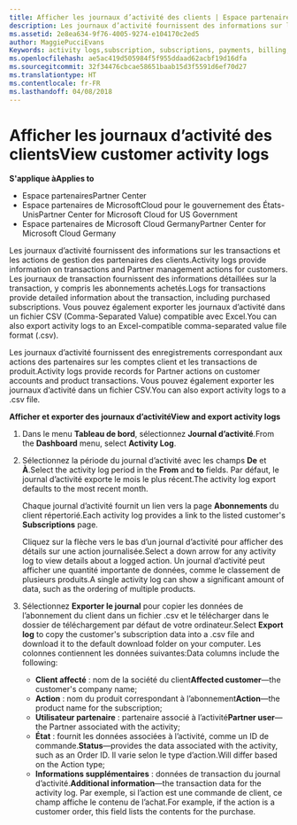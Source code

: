 ```yaml
---
title: Afficher les journaux d’activité des clients | Espace partenaires
description: Les journaux d’activité fournissent des informations sur les transactions et les actions de gestion des partenaires des clients.
ms.assetid: 2e8ea634-9f76-4005-9274-e104170c2ed5
author: MaggiePucciEvans
Keywords: activity logs,subscription, subscriptions, payments, billing, transactions
ms.openlocfilehash: ae5ac419d505984f5f955ddaad62acbf19d16dfa
ms.sourcegitcommit: 32f34476cbcae58651baab15d3f5591d6ef70d27
ms.translationtype: HT
ms.contentlocale: fr-FR
ms.lasthandoff: 04/08/2018
---
```

# <a name="view-customer-activity-logs"></a><span data-ttu-id="e8eea-103">Afficher les journaux d’activité des clients</span><span class="sxs-lookup"><span data-stu-id="e8eea-103">View customer activity logs</span></span>

**<span data-ttu-id="e8eea-104">S'applique à</span><span class="sxs-lookup"><span data-stu-id="e8eea-104">Applies to</span></span>**

-  <span data-ttu-id="e8eea-105">Espace partenaires</span><span class="sxs-lookup"><span data-stu-id="e8eea-105">Partner Center</span></span>
-  <span data-ttu-id="e8eea-106">Espace partenaires de MicrosoftCloud pour le gouvernement des États-Unis</span><span class="sxs-lookup"><span data-stu-id="e8eea-106">Partner Center for Microsoft Cloud for US Government</span></span>
-  <span data-ttu-id="e8eea-107">Espace partenaires de Microsoft Cloud Germany</span><span class="sxs-lookup"><span data-stu-id="e8eea-107">Partner Center for Microsoft Cloud Germany</span></span>


<span data-ttu-id="e8eea-108">Les journaux d’activité fournissent des informations sur les transactions et les actions de gestion des partenaires des clients.</span><span class="sxs-lookup"><span data-stu-id="e8eea-108">Activity logs provide information on transactions and Partner management actions for customers.</span></span> <span data-ttu-id="e8eea-109">Les journaux de transaction fournissent des informations détaillées sur la transaction, y compris les abonnements achetés.</span><span class="sxs-lookup"><span data-stu-id="e8eea-109">Logs for transactions provide detailed information about the transaction, including purchased subscriptions.</span></span> <span data-ttu-id="e8eea-110">Vous pouvez également exporter les journaux d’activité dans un fichier CSV (Comma-Separated Value) compatible avec Excel.</span><span class="sxs-lookup"><span data-stu-id="e8eea-110">You can also export activity logs to an Excel-compatible comma-separated value file format (.csv).</span></span>

<span data-ttu-id="e8eea-111">Les journaux d’activité fournissent des enregistrements correspondant aux actions des partenaires sur les comptes client et les transactions de produit.</span><span class="sxs-lookup"><span data-stu-id="e8eea-111">Activity logs provide records for Partner actions on customer accounts and product transactions.</span></span> <span data-ttu-id="e8eea-112">Vous pouvez également exporter les journaux d’activité dans un fichier&nbsp;CSV.</span><span class="sxs-lookup"><span data-stu-id="e8eea-112">You can also export activity logs to a .csv file.</span></span>

**<span data-ttu-id="e8eea-113">Afficher et exporter des journaux d’activité</span><span class="sxs-lookup"><span data-stu-id="e8eea-113">View and export activity logs</span></span>**

1.  <span data-ttu-id="e8eea-114">Dans le menu **Tableau de bord**, sélectionnez **Journal d’activité**.</span><span class="sxs-lookup"><span data-stu-id="e8eea-114">From the **Dashboard** menu, select **Activity Log**.</span></span>
2.  <span data-ttu-id="e8eea-115">Sélectionnez la période du journal d’activité avec les champs **De** et **À**.</span><span class="sxs-lookup"><span data-stu-id="e8eea-115">Select the activity log period in the **From** and **to** fields.</span></span> <span data-ttu-id="e8eea-116">Par défaut, le journal d’activité exporte le mois le plus récent.</span><span class="sxs-lookup"><span data-stu-id="e8eea-116">The activity log export defaults to the most recent month.</span></span>

    <span data-ttu-id="e8eea-117">Chaque journal d’activité fournit un lien vers la page **Abonnements** du client répertorié.</span><span class="sxs-lookup"><span data-stu-id="e8eea-117">Each activity log provides a link to the listed customer's **Subscriptions** page.</span></span>

    <span data-ttu-id="e8eea-118">Cliquez sur la flèche vers le bas d’un journal d’activité pour afficher des détails sur une action journalisée.</span><span class="sxs-lookup"><span data-stu-id="e8eea-118">Select a down arrow for any activity log to view details about a logged action.</span></span> <span data-ttu-id="e8eea-119">Un journal d’activité peut afficher une quantité importante de données, comme le classement de plusieurs produits.</span><span class="sxs-lookup"><span data-stu-id="e8eea-119">A single activity log can show a significant amount of data, such as the ordering of multiple products.</span></span>

3.  <span data-ttu-id="e8eea-120">Sélectionnez **Exporter le journal** pour copier les données de l’abonnement du client dans un fichier .csv et le télécharger dans le dossier de téléchargement par défaut de votre ordinateur.</span><span class="sxs-lookup"><span data-stu-id="e8eea-120">Select **Export log** to copy the customer's subscription data into a .csv file and download it to the default download folder on your computer.</span></span> <span data-ttu-id="e8eea-121">Les colonnes contiennent les données suivantes:</span><span class="sxs-lookup"><span data-stu-id="e8eea-121">Data columns include the following:</span></span>
    -   <span data-ttu-id="e8eea-122">**Client affecté**&nbsp;: nom de la société du client</span><span class="sxs-lookup"><span data-stu-id="e8eea-122">**Affected customer**—the customer's company name;</span></span>
    -   <span data-ttu-id="e8eea-123">**Action**&nbsp;: nom du produit correspondant à l’abonnement</span><span class="sxs-lookup"><span data-stu-id="e8eea-123">**Action**—the product name for the subscription;</span></span>
    -   <span data-ttu-id="e8eea-124">**Utilisateur partenaire**&nbsp;: partenaire associé à l’activité</span><span class="sxs-lookup"><span data-stu-id="e8eea-124">**Partner user**—the Partner associated with the activity;</span></span>
    -   <span data-ttu-id="e8eea-125">**État**&nbsp;: fournit les données associées à l’activité, comme un ID de commande.</span><span class="sxs-lookup"><span data-stu-id="e8eea-125">**Status**—provides the data associated with the activity, such as an Order ID.</span></span> <span data-ttu-id="e8eea-126">Il varie selon le type d’action.</span><span class="sxs-lookup"><span data-stu-id="e8eea-126">Will differ based on the Action type;</span></span>
    -   <span data-ttu-id="e8eea-127">**Informations supplémentaires**&nbsp;: données de transaction du journal d’activité.</span><span class="sxs-lookup"><span data-stu-id="e8eea-127">**Additional information**—the transaction data for the activity log.</span></span> <span data-ttu-id="e8eea-128">Par exemple, si l’action est une commande de client, ce champ affiche le contenu de l’achat.</span><span class="sxs-lookup"><span data-stu-id="e8eea-128">For example, if the action is a customer order, this field lists the contents for the purchase.</span></span>

 

 



